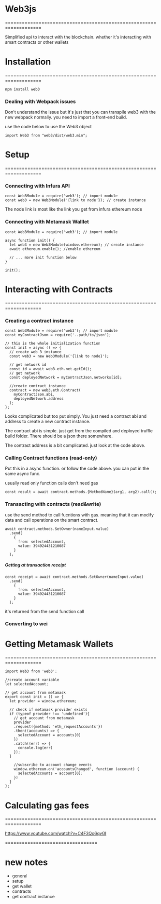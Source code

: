 # **Web3js**

===================================================================

Simplified api to interact with the blockchain. whether it's interacting with smart contracts or other wallets

# **Installation**

===================================================================

```
npm install web3
```

### Dealing with Webpack issues

Don't understand the issue but it's just that you can transpile web3 with the new webpack normally. you need to import a front-end build.

use the code below to use the Web3 object

```
import Web3 from "web3/dist/web3.min";
```

# **Setup**

===================================================================

### Connecting with Infura API

```
const Web3Module = require('web3'); // import module
const web3 = new Web3Module('{link to node'}); // create instance
```

The node link is most like the link you get from infura ethereum node

### Connecting with Metamask Walllet

```
const Web3Module = require('web3'); // import module

async function init() {
  let web3 = new Web3Module(window.ethereum); // create instance
  await ethereum.enable(); //enable ethereum

  // ... more init function below
}

init();
```

# **Interacting with Contracts**

===================================================================

### Creating a contract instance

```
const Web3Module = require('web3'); // import module
const myContractJson = require('..path/to/json');

// this is the whole initialization function
const init = async () => {
  // create web 3 instance 
  const web3 = new Web3Module('{link to node}'); 
  
  // get network id
  const id = await web3.eth.net.getId();
  // get network 
  const deployedNetwork = myContractJson.networks[id];
   
  //create contract instance
  contract = new web3.eth.Contract(
    myContractJson.abi,
    deployedNetwork.address
  );
};
```

Looks complicated but too put simply. You just need a contract abi and address to create a new contract instance.

The contract abi is simple. just get from the compiled and deployed truffle build folder. There should be a json there somewhere.

The contract address is a bit complicated. just look at the code above.

### Calling Contract functions (read-only)

Put this in a async function. or follow the code above. you can put in the same async func.

usually read only function calls don't need gas

```
const result = await contract.methods.{MethodName}(arg1, arg2).call();
```

### Transacting with contracts (read&write)

use the send method to call fucntions with gas. meaning that it can modify data and call operations on the smart contract.

```
await contract.methods.SetOwner(nameInput.value)
  .send(
    {
      from: selectedAccount,
      value: 394924431210087
	}
  );
```

##### Getting at transaction receipt

```
const receipt = await contract.methods.SetOwner(nameInput.value)
  .send(
    {
      from: selectedAccount,
      value: 394924431210087
	}
  );
```

it's returned from the send function call

### Converting to wei

# **Getting Metamask Wallets**

===================================================================

```
import Web3 from 'web3';

//create account variable
let selectedAccount;

// get account from metamask
export const init = () => {
  let provider = window.ethereum;
   
  // check if metamask provider exists
  if (typeof provider !== 'undefined'){
    // get account from metamask
    provider
    .request({method: 'eth_requestAccounts'})
    .then((accounts) => {
      selectedAccount = accounts[0]
    })
    .catch((err) => {
      console.log(err)
    });
  }
    
    //subscribe to account change events
    window.ethereum.on('accountsChanged', function (account) {
      selectedAccounts = account[0];
    })
  }
};
```

# **Calculating gas fees**

===================================================================

<https://www.youtube.com/watch?v=C4F3Qo6qvGI>

=================================

# new notes

* general
* setup
* get wallet
* contracts
* get contract instance